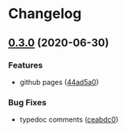 # Changelog

## [0.3.0](https://www.github.com/kenoxa/svelte-formup/compare/v0.2.1...v0.3.0) (2020-06-30)


### Features

* github pages ([44ad5a0](https://www.github.com/kenoxa/svelte-formup/commit/44ad5a0fa3fb7fb206c82024fbde5676ea4f17a0))


### Bug Fixes

* typedoc comments ([ceabdc0](https://www.github.com/kenoxa/svelte-formup/commit/ceabdc00f9e81c251bef19a10ee5ebaf0735ec94))

